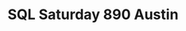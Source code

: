 ---
state: TX
region: Austin
title: SQL Saturday 890 Austin
event_url: https://www.sqlsaturday.com/890/EventHome.aspx
start_date: 2019-07-13
cost: Free
topics: [ mssql, dataai ]
---